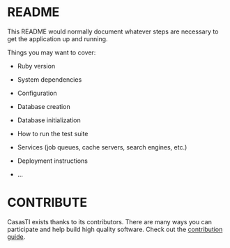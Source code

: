 # README

This README would normally document whatever steps are necessary to get the
application up and running.

Things you may want to cover:

* Ruby version

* System dependencies

* Configuration

* Database creation

* Database initialization

* How to run the test suite

* Services (job queues, cache servers, search engines, etc.)

* Deployment instructions

* ...


# CONTRIBUTE

CasasTI exists thanks to its contributors. There are many ways you can participate and help build high quality software. Check out the [contribution guide](./CONTRIBUTING.md).
